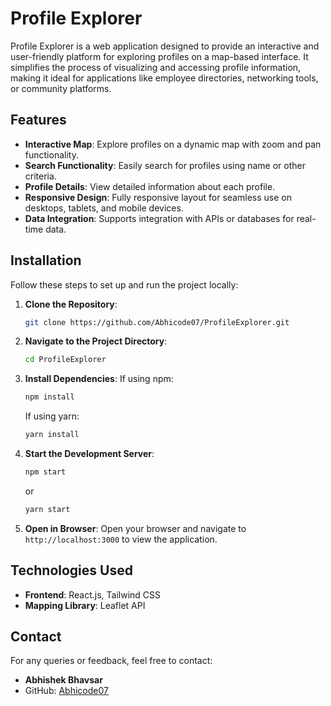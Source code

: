 # Profile Explorer

Profile Explorer is a web application designed to provide an interactive and user-friendly platform for exploring profiles on a map-based interface. It simplifies the process of visualizing and accessing profile information, making it ideal for applications like employee directories, networking tools, or community platforms.

## Features

- **Interactive Map**: Explore profiles on a dynamic map with zoom and pan functionality.
- **Search Functionality**: Easily search for profiles using name or other criteria.
- **Profile Details**: View detailed information about each profile.
- **Responsive Design**: Fully responsive layout for seamless use on desktops, tablets, and mobile devices.
- **Data Integration**: Supports integration with APIs or databases for real-time data.

## Installation

Follow these steps to set up and run the project locally:

1. **Clone the Repository**:
   ```bash
   git clone https://github.com/Abhicode07/ProfileExplorer.git
   ```

2. **Navigate to the Project Directory**:
   ```bash
   cd ProfileExplorer
   ```

3. **Install Dependencies**:
   If using npm:
   ```bash
   npm install
   ```
   If using yarn:
   ```bash
   yarn install
   ```

4. **Start the Development Server**:
   ```bash
   npm start
   ```
   or
   ```bash
   yarn start
   ```

5. **Open in Browser**:
   Open your browser and navigate to `http://localhost:3000` to view the application.

## Technologies Used

- **Frontend**: React.js, Tailwind CSS
- **Mapping Library**: Leaflet API

## Contact

For any queries or feedback, feel free to contact:
- **Abhishek Bhavsar**
- GitHub: [Abhicode07](https://github.com/Abhicode07)

